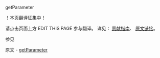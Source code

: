  getParameter

 ！本页翻译征集中！

请点击页面上方 EDIT THIS PAGE 参与翻译。
详见：
[贡献指南]( https://github.com/JinMuInfo/MongoDB-Manual-zh/blob/master/CONTRIBUTING.md )、
[原文链接](  https://docs.mongodb.com/manual/reference/command/getParameter/  )。

 参见

原文 - [getParameter]( https://docs.mongodb.com/manual/reference/command/getParameter/ )

